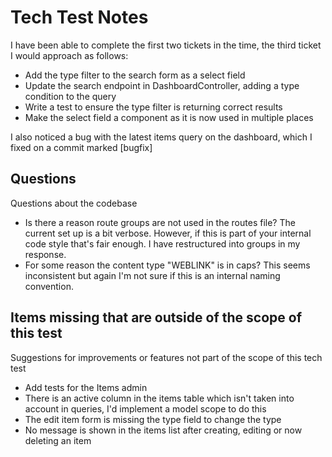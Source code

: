 # Tech Test Notes

I have been able to complete the first two tickets in the time, the third ticket I would approach as follows:
- Add the type filter to the search form as a select field
- Update the search endpoint in DashboardController, adding a type condition to the query
- Write a test to ensure the type filter is returning correct results
- Make the select field a component as it is now used in multiple places

I also noticed a bug with the latest items query on the dashboard, which I fixed on a commit marked [bugfix]

## Questions
Questions about the codebase

- Is there a reason route groups are not used in the routes file? The current set up is a bit verbose. However, if this is part of your internal code style that's fair enough. I have restructured into groups in my response.
- For some reason the content type "WEBLINK" is in caps? This seems inconsistent but again I'm not sure if this is an internal naming convention.

## Items missing that are outside of the scope of this test
Suggestions for improvements or features not part of the scope of this tech test

- Add tests for the Items admin
- There is an active column in the items table which isn't taken into account in queries, I'd implement a model scope to do this
- The edit item form is missing the type field to change the type
- No message is shown in the items list after creating, editing or now deleting an item
